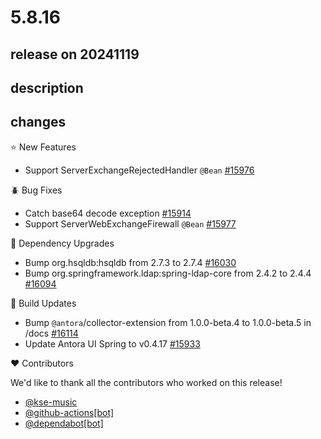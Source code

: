 # 5.8.16

## release on 20241119

## description

## changes

⭐ New Features

* Support ServerExchangeRejectedHandler <code>@Bean</code> <a href="https://github.com/spring-projects/spring-security/issues/15976" data-hovercard-type="issue" data-hovercard-url="/spring-projects/spring-security/issues/15976/hovercard">#15976</a>

🪲 Bug Fixes

* Catch base64 decode exception <a href="https://github.com/spring-projects/spring-security/pull/15914" data-hovercard-type="pull_request" data-hovercard-url="/spring-projects/spring-security/pull/15914/hovercard">#15914</a>
* Support ServerWebExchangeFirewall <code>@Bean</code> <a href="https://github.com/spring-projects/spring-security/issues/15977" data-hovercard-type="issue" data-hovercard-url="/spring-projects/spring-security/issues/15977/hovercard">#15977</a>

🔨 Dependency Upgrades

* Bump org.hsqldb:hsqldb from 2.7.3 to 2.7.4 <a href="https://github.com/spring-projects/spring-security/pull/16030" data-hovercard-type="pull_request" data-hovercard-url="/spring-projects/spring-security/pull/16030/hovercard">#16030</a>
* Bump org.springframework.ldap:spring-ldap-core from 2.4.2 to 2.4.4 <a href="https://github.com/spring-projects/spring-security/pull/16094" data-hovercard-type="pull_request" data-hovercard-url="/spring-projects/spring-security/pull/16094/hovercard">#16094</a>

🔩 Build Updates

* Bump <code>@antora</code>/collector-extension from 1.0.0-beta.4 to 1.0.0-beta.5 in /docs <a href="https://github.com/spring-projects/spring-security/pull/16114" data-hovercard-type="pull_request" data-hovercard-url="/spring-projects/spring-security/pull/16114/hovercard">#16114</a>
* Update Antora UI Spring to v0.4.17 <a href="https://github.com/spring-projects/spring-security/pull/15933" data-hovercard-type="pull_request" data-hovercard-url="/spring-projects/spring-security/pull/15933/hovercard">#15933</a>

❤️ Contributors

We'd like to thank all the contributors who worked on this release!

* <a href="https://github.com/kse-music">@kse-music</a>
* <a href="https://github.com/apps/github-actions">@github-actions[bot]</a>
* <a href="https://github.com/apps/dependabot">@dependabot[bot]</a>

